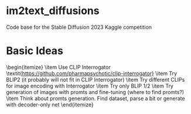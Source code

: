 # im2text_diffusions
Code base for the Stable Diffusion 2023 Kaggle competition


# Basic Ideas

\begin{itemize}
  \item Use CLIP Interrogator \textit{https://github.com/pharmapsychotic/clip-interrogator}
  \item Try BLIP2 (it probably will not fit in CLIP Interrogator)
  \item Try different CLIPs for image encoding with Interrogator
  \item Try only BLIP 1/2 
  \item Try generation of images with promts and fine-tuning (where to find promts?)
  \item Think about promts generation. Find dataset, parse a bit or generate with decoder-only net
\end{itemize}
